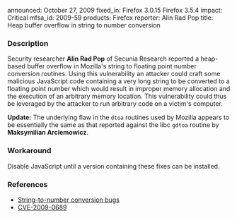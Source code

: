 announced: October 27, 2009
fixed_in: Firefox 3.0.15
          Firefox 3.5.4
impact: Critical
mfsa_id: 2009-59
products: Firefox
reporter: Alin Rad Pop
title: Heap buffer overflow in string to number conversion

<h3>Description</h3>

<p>Security researcher <strong>Alin Rad Pop</strong> of Secunia
Research reported a heap-based buffer overflow in Mozilla's string to
floating point number conversion routines.  Using this vulnerability
an attacker could craft some malicious JavaScript code containing a
very long string to be converted to a floating point number which
would result in improper memory allocation and the execution of an
arbitrary memory location.  This vulnerability could thus be leveraged
by the attacker to run arbitrary code on a victim's computer.</p>

<p><b>Update:</b> The underlying flaw in the <code>dtoa</code> routines used
by Mozilla appears to be essentially the same as that reported against the
libc <code>gdtoa</code> routine by <strong>Maksymilian Arciemowicz</strong>.
</p>

<h3>Workaround</h3>

<p>Disable JavaScript until a version containing these fixes can be installed.</p>

<h3>References</h3>

<ul>
  <li><a href="https://bugzilla.mozilla.org/buglist.cgi?bug_id=516396,516862">String-to-number conversion bugs</a></li>
  <li><a class="ex-ref" href="http://cve.mitre.org/cgi-bin/cvename.cgi?name=CVE-2009-0689">CVE-2009-0689</a></li>
</ul>




